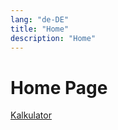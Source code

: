 ```yaml
---
lang: "de-DE"
title: "Home"
description: "Home"
---
```

# Home Page

[Kalkulator](/page/calculator)
